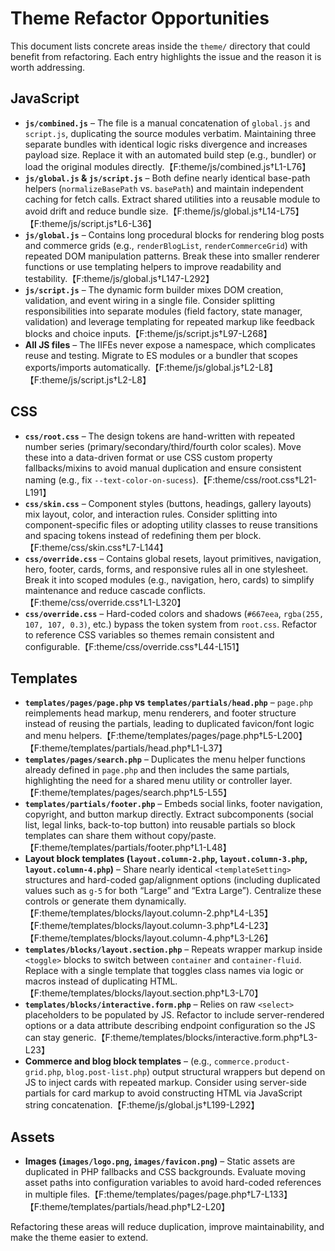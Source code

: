 # Theme Refactor Opportunities

This document lists concrete areas inside the `theme/` directory that could benefit from refactoring. Each entry highlights the issue and the reason it is worth addressing.

## JavaScript

- **`js/combined.js`** – The file is a manual concatenation of `global.js` and `script.js`, duplicating the source modules verbatim. Maintaining three separate bundles with identical logic risks divergence and increases payload size. Replace it with an automated build step (e.g., bundler) or load the original modules directly.【F:theme/js/combined.js†L1-L76】
- **`js/global.js` & `js/script.js`** – Both define nearly identical base-path helpers (`normalizeBasePath` vs. `basePath`) and maintain independent caching for fetch calls. Extract shared utilities into a reusable module to avoid drift and reduce bundle size.【F:theme/js/global.js†L14-L75】【F:theme/js/script.js†L6-L36】
- **`js/global.js`** – Contains long procedural blocks for rendering blog posts and commerce grids (e.g., `renderBlogList`, `renderCommerceGrid`) with repeated DOM manipulation patterns. Break these into smaller renderer functions or use templating helpers to improve readability and testability.【F:theme/js/global.js†L147-L292】
- **`js/script.js`** – The dynamic form builder mixes DOM creation, validation, and event wiring in a single file. Consider splitting responsibilities into separate modules (field factory, state manager, validation) and leverage templating for repeated markup like feedback blocks and choice inputs.【F:theme/js/script.js†L97-L268】
- **All JS files** – The IIFEs never expose a namespace, which complicates reuse and testing. Migrate to ES modules or a bundler that scopes exports/imports automatically.【F:theme/js/global.js†L2-L8】【F:theme/js/script.js†L2-L8】

## CSS

- **`css/root.css`** – The design tokens are hand-written with repeated number series (primary/secondary/third/fourth color scales). Move these into a data-driven format or use CSS custom property fallbacks/mixins to avoid manual duplication and ensure consistent naming (e.g., fix `--text-color-on-sucess`).【F:theme/css/root.css†L21-L191】
- **`css/skin.css`** – Component styles (buttons, headings, gallery layouts) mix layout, color, and interaction rules. Consider splitting into component-specific files or adopting utility classes to reuse transitions and spacing tokens instead of redefining them per block.【F:theme/css/skin.css†L7-L144】
- **`css/override.css`** – Contains global resets, layout primitives, navigation, hero, footer, cards, forms, and responsive rules all in one stylesheet. Break it into scoped modules (e.g., navigation, hero, cards) to simplify maintenance and reduce cascade conflicts.【F:theme/css/override.css†L1-L320】
- **`css/override.css`** – Hard-coded colors and shadows (`#667eea`, `rgba(255, 107, 107, 0.3)`, etc.) bypass the token system from `root.css`. Refactor to reference CSS variables so themes remain consistent and configurable.【F:theme/css/override.css†L44-L151】

## Templates

- **`templates/pages/page.php` vs `templates/partials/head.php`** – `page.php` reimplements head markup, menu renderers, and footer structure instead of reusing the partials, leading to duplicated favicon/font logic and menu helpers.【F:theme/templates/pages/page.php†L5-L200】【F:theme/templates/partials/head.php†L1-L37】
- **`templates/pages/search.php`** – Duplicates the menu helper functions already defined in `page.php` and then includes the same partials, highlighting the need for a shared menu utility or controller layer.【F:theme/templates/pages/search.php†L5-L55】
- **`templates/partials/footer.php`** – Embeds social links, footer navigation, copyright, and button markup directly. Extract subcomponents (social list, legal links, back-to-top button) into reusable partials so block templates can share them without copy/paste.【F:theme/templates/partials/footer.php†L1-L48】
- **Layout block templates (`layout.column-2.php`, `layout.column-3.php`, `layout.column-4.php`)** – Share nearly identical `<templateSetting>` structures and hard-coded gap/alignment options (including duplicated values such as `g-5` for both “Large” and “Extra Large”). Centralize these controls or generate them dynamically.【F:theme/templates/blocks/layout.column-2.php†L4-L35】【F:theme/templates/blocks/layout.column-3.php†L4-L23】【F:theme/templates/blocks/layout.column-4.php†L3-L26】
- **`templates/blocks/layout.section.php`** – Repeats wrapper markup inside `<toggle>` blocks to switch between `container` and `container-fluid`. Replace with a single template that toggles class names via logic or macros instead of duplicating HTML.【F:theme/templates/blocks/layout.section.php†L3-L70】
- **`templates/blocks/interactive.form.php`** – Relies on raw `<select>` placeholders to be populated by JS. Refactor to include server-rendered options or a data attribute describing endpoint configuration so the JS can stay generic.【F:theme/templates/blocks/interactive.form.php†L3-L23】
- **Commerce and blog block templates** – (e.g., `commerce.product-grid.php`, `blog.post-list.php`) output structural wrappers but depend on JS to inject cards with repeated markup. Consider using server-side partials for card markup to avoid constructing HTML via JavaScript string concatenation.【F:theme/js/global.js†L199-L292】

## Assets

- **Images (`images/logo.png`, `images/favicon.png`)** – Static assets are duplicated in PHP fallbacks and CSS backgrounds. Evaluate moving asset paths into configuration variables to avoid hard-coded references in multiple files.【F:theme/templates/pages/page.php†L7-L133】【F:theme/templates/partials/head.php†L2-L20】

Refactoring these areas will reduce duplication, improve maintainability, and make the theme easier to extend.
